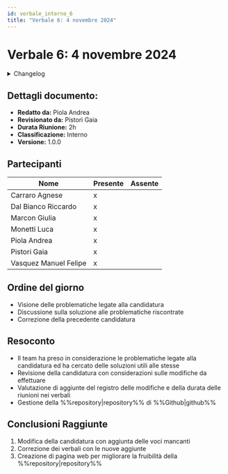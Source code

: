 ```yaml
---
id: verbale_interno_6
title: "Verbale 6: 4 novembre 2024"
---
```


# Verbale 6: 4 novembre 2024

<details>
  <summary>Changelog</summary>

| Data | Versione | Descrizione | Autore | Data Approvazione | Approvatore |
|------|----------|-------------|---------|------------------|-------------|
| 04/11/2024 | 1.0 | Prima stesura del documento | Andrea Piola | 05/11/2024 | Pistori Gaia |

</details>

## Dettagli documento:

- **Redatto da:** Piola Andrea
- **Revisionato da:** Pistori Gaia
- **Durata Riunione:** 2h
- **Classificazione:** Interno
- **Versione:** 1.0.0

## Partecipanti

| Nome                  | Presente | Assente |
| --------------------- | -------- | ------- |
| Carraro Agnese        | x        |         |
| Dal Bianco Riccardo   | x        |         |
| Marcon Giulia         | x        |         |
| Monetti Luca          | x        |         |
| Piola Andrea          | x        |         |
| Pistori Gaia          | x        |         |
| Vasquez Manuel Felipe | x        |         |

## Ordine del giorno

- Visione delle problematiche legate alla candidatura
- Discussione sulla soluzione alle problematiche riscontrate
- Correzione della precedente candidatura

## Resoconto

- Il team ha preso in considerazione le problematiche legate alla candidatura ed ha cercato delle soluzioni utili alle stesse
- Revisione della candidatura con considerazioni sulle modifiche da effettuare
- Valutazione di aggiunte del registro delle modifiche e della durata delle riunioni nei verbali
- Gestione della %%repository|repository%% di %%Github|github%%

## Conclusioni Raggiunte

1. Modifica della candidatura con aggiunta delle voci mancanti
2. Correzione dei verbali con le nuove aggiunte
3. Creazione di pagina web per migliorare la fruibilità della %%repository|repository%%

